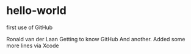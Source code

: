 # hello-world
first use of GitHub

Ronald van der Laan
Getting to know GitHub
And another.
Added some more lines via Xcode
